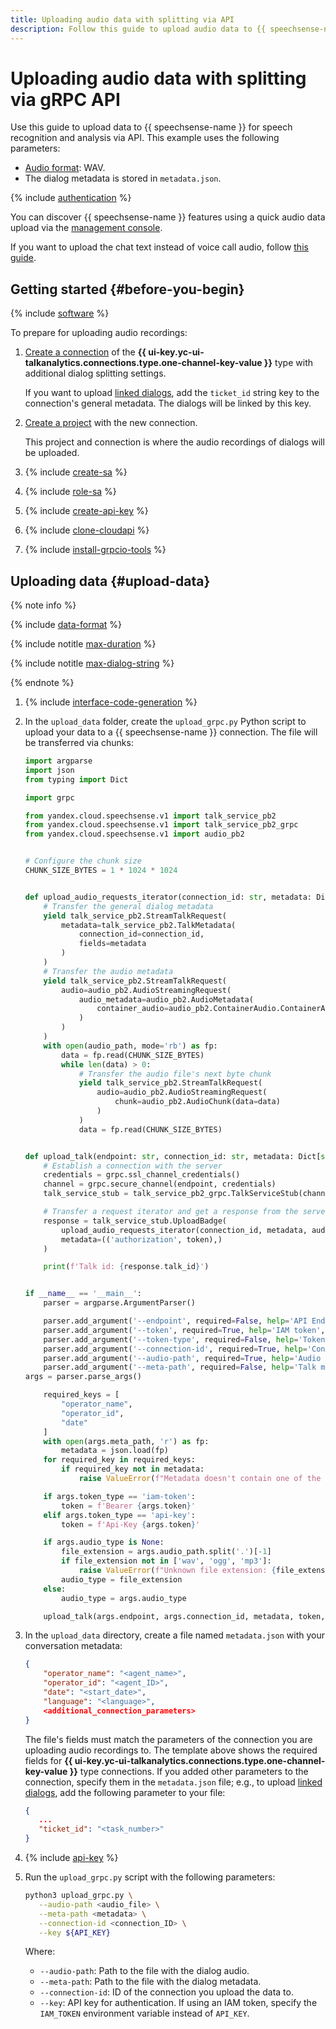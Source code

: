```yaml
---
title: Uploading audio data with splitting via API
description: Follow this guide to upload audio data to {{ speechsense-name }} via the gRPC API.
---
```


# Uploading audio data with splitting via gRPC API

Use this guide to upload data to {{ speechsense-name }} for speech recognition and analysis via API. This example uses the following parameters:

* [Audio format](../../concepts/formats.md): WAV.
* The dialog metadata is stored in `metadata.json`.

{% include [authentication](../../../_includes/speechsense/data/authentication.md) %}

You can discover {{ speechsense-name }} features using a quick audio data upload via the [management console](upload-audio-console.md).

If you want to upload the chat text instead of voice call audio, follow [this guide](upload-chat-text.md).

## Getting started {#before-you-begin}

{% include [software](../../../_includes/speechsense/data/software.md) %}

To prepare for uploading audio recordings:

1. [Create a connection](../connection/create.md#create-one-channel-audio-connection) of the **{{ ui-key.yc-ui-talkanalytics.connections.type.one-channel-key-value }}** type with additional dialog splitting settings.

   If you want to upload [linked dialogs](../../concepts/dialogs.md#related-dialogs), add the `ticket_id` string key to the connection's general metadata. The dialogs will be linked by this key.

1. [Create a project](../project/create.md) with the new connection.

   This project and connection is where the audio recordings of dialogs will be uploaded.

1. {% include [create-sa](../../../_includes/speechsense/data/create-sa.md) %}
1. {% include [role-sa](../../../_includes/speechsense/data/role-sa.md) %}
1. {% include [create-api-key](../../../_includes/speechsense/data/create-api-key.md) %}
1. {% include [clone-cloudapi](../../../_includes/speechsense/data/clone-cloudapi.md) %}
1. {% include [install-grpcio-tools](../../../_includes/speechsense/data/install-grpcio-tools.md) %}

## Uploading data {#upload-data}

{% note info %}

{% include [data-format](../../../_includes/speechsense/data/data-format.md) %}

{% include notitle [max-duration](../../../_includes/speechsense/data/max-duration.md) %}

{% include notitle [max-dialog-string](../../../_includes/speechsense/data/max-dialog-string.md) %}

{% endnote %}

1. {% include [interface-code-generation](../../../_includes/speechsense/data/interface-code-generation.md) %}
1. In the `upload_data` folder, create the `upload_grpc.py` Python script to upload your data to a {{ speechsense-name }} connection. The file will be transferred via chunks:

      ```python
      import argparse
      import json
      from typing import Dict

      import grpc

      from yandex.cloud.speechsense.v1 import talk_service_pb2
      from yandex.cloud.speechsense.v1 import talk_service_pb2_grpc
      from yandex.cloud.speechsense.v1 import audio_pb2


      # Configure the chunk size
      CHUNK_SIZE_BYTES = 1 * 1024 * 1024


      def upload_audio_requests_iterator(connection_id: str, metadata: Dict[str, str], audio_path: str):
          # Transfer the general dialog metadata
          yield talk_service_pb2.StreamTalkRequest(
              metadata=talk_service_pb2.TalkMetadata(
                  connection_id=connection_id,
                  fields=metadata
              )
          )
          # Transfer the audio metadata
          yield talk_service_pb2.StreamTalkRequest(
              audio=audio_pb2.AudioStreamingRequest(
                  audio_metadata=audio_pb2.AudioMetadata(
                      container_audio=audio_pb2.ContainerAudio.ContainerAudioType.CONTAINER_AUDIO_TYPE_WAV
                  )
              )
          )
          with open(audio_path, mode='rb') as fp:
              data = fp.read(CHUNK_SIZE_BYTES)
              while len(data) > 0:
                  # Transfer the audio file's next byte chunk
                  yield talk_service_pb2.StreamTalkRequest(
                      audio=audio_pb2.AudioStreamingRequest(
                          chunk=audio_pb2.AudioChunk(data=data)
                      )
                  )
                  data = fp.read(CHUNK_SIZE_BYTES)


      def upload_talk(endpoint: str, connection_id: str, metadata: Dict[str, str], token: str, audio_path: str):
          # Establish a connection with the server
          credentials = grpc.ssl_channel_credentials()
          channel = grpc.secure_channel(endpoint, credentials)
          talk_service_stub = talk_service_pb2_grpc.TalkServiceStub(channel)

          # Transfer a request iterator and get a response from the server
          response = talk_service_stub.UploadBadge(
              upload_audio_requests_iterator(connection_id, metadata, audio_path, audio_type),
              metadata=(('authorization', token),)
          )

          print(f'Talk id: {response.talk_id}')


      if __name__ == '__main__':
          parser = argparse.ArgumentParser()

          parser.add_argument('--endpoint', required=False, help='API Endpoint', type=str, default='{{ speechsense-endpoint }}')
          parser.add_argument('--token', required=True, help='IAM token', type=str)
          parser.add_argument('--token-type', required=False, help='Token type', choices=['iam-token', 'api-key'], default='iam-token', type=str)
          parser.add_argument('--connection-id', required=True, help='Connection Id', type=str)
          parser.add_argument('--audio-path', required=True, help='Audio file path', type=str)
          parser.add_argument('--meta-path', required=False, help='Talk metadata json', type=str, default=None)
    args = parser.parse_args()

          required_keys = [
              "operator_name",
              "operator_id",
              "date"
          ]
          with open(args.meta_path, 'r') as fp:
              metadata = json.load(fp)
          for required_key in required_keys:
              if required_key not in metadata:
                  raise ValueError(f"Metadata doesn't contain one of the reqiured keys: {required_key}.")

          if args.token_type == 'iam-token':
              token = f'Bearer {args.token}'
          elif args.token_type == 'api-key':
              token = f'Api-Key {args.token}'

          if args.audio_type is None:
              file_extension = args.audio_path.split('.')[-1]
              if file_extension not in ['wav', 'ogg', 'mp3']:
                  raise ValueError(f"Unknown file extension: {file_extension}. Specify the --audio-type argument.")
              audio_type = file_extension
          else:
              audio_type = args.audio_type

          upload_talk(args.endpoint, args.connection_id, metadata, token, args.audio_path, audio_type)
      ```

1. In the `upload_data` directory, create a file named `metadata.json` with your conversation metadata:

   ```json
   {
       "operator_name": "<agent_name>",
       "operator_id": "<agent_ID>",
       "date": "<start_date>",
       "language": "<language>",
       <additional_connection_parameters>
   }
   ```

   The file's fields must match the parameters of the connection you are uploading audio recordings to. The template above shows the required fields for **{{ ui-key.yc-ui-talkanalytics.connections.type.one-channel-key-value }}** type connections. If you added other parameters to the connection, specify them in the `metadata.json` file; e.g., to upload [linked dialogs](../../concepts/dialogs.md#related-dialogs), add the following parameter to your file:

   ```json
   {
      ...
      "ticket_id": "<task_number>"
   }
   ```

1. {% include [api-key](../../../_includes/speechsense/data/api-key.md) %}

1. Run the `upload_grpc.py` script with the following parameters:

   ```bash
   python3 upload_grpc.py \
      --audio-path <audio_file> \
      --meta-path <metadata> \
      --connection-id <connection_ID> \
      --key ${API_KEY}
   ```

   Where:

   * `--audio-path`: Path to the file with the dialog audio.
   * `--meta-path`: Path to the file with the dialog metadata.
   * `--connection-id`: ID of the connection you upload the data to.
   * `--key`: API key for authentication. If using an IAM token, specify the `IAM_TOKEN` environment variable instead of `API_KEY`.
